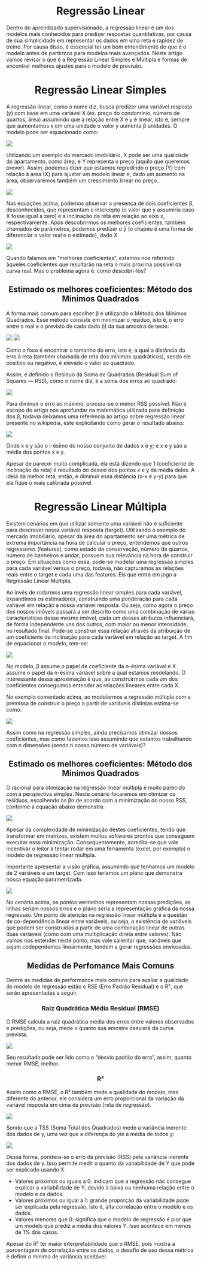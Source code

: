 <h1 align="center">Regressão Linear</h1>
<p>Dentro do aprendizado supervisionado, a regressão linear é um dos modelos mais conhecidos para predizer respostas quantitativas, por causa de sua simplicidade em representar os dados em uma reta e rapidez de treino. Por causa disso, é essencial ter um bom entendimento do que é o modelo antes de partirmos para modelos mais avançados. Neste artigo vamos revisar o que é a Regressão Linear Simples e Múltipla e formas de encontrar melhores ajustes para o modelo de previsão.</p>
<h1 align="center">Regressão Linear Simples</h1>
<p>A regressão linear, como o nome diz, busca predizer uma variável resposta (y) com base em uma variável X (ex. preço do condomínio, número de quartos, área) assumindo que a relação entre X e y é linear, isto é, sempre que aumentamos x em uma unidade o valor y aumenta β unidades. O modelo pode ser equacionado como:</p>
<img src="regressao-linear.webp">
<p>Utilizando um exemplo do mercado imobiliário, X pode ser uma qualidade do apartamento, como área, e Y representa o preço (aquilo que queremos prever). Assim, podemos dizer que estamos regredindo o preço (Y) com relação à área (X) para ajustar um modelo linear e, dado um aumento na área, observaremos também um crescimento linear no preço.</p>
<img src="regressao-linear2.webp">
<p>Nas equações acima, podemos observar a presença de dois coeficientes β, desconhecidos, que representam o intercepto (o valor que y assumiria caso X fosse igual a zero) e a inclinação da reta em relação ao eixo x, respectivamente. Após descobrirmos os melhores coeficientes, também chamados de parâmetros, podemos predizer o ŷ (o chapéu é uma forma de diferenciar o valor real e o estimado), dado X.</p>
<img src="plot.png">
<p>Quando falamos em “melhores coeficientes”, estamos nos referindo àqueles coeficientes que resultarão na reta o mais próxima possível da curva real. Mas o problema agora é: como descobri-los?</p>
<h2 align="center">Estimado os melhores coeficientes: Método dos Mínimos Quadrados</h2>
<p>A forma mais comum para escolher β é utilizando o Método dos Mínimos Quadrados. Esse método consiste em minimizar o resíduo, isto é, o erro entre o real e o previsto de cada dado (i) da sua amostra de teste:</p>
<img src="minimos-quadrados.webp">
<img src="minimos-quadrados2.webp">
<p>Como o foco é encontrar o tamanho do erro, isto é, a qual a distância do erro à reta (também chamada de reta dos mínimos quadráticos), sendo ele positivo ou negativo, é elevado o valor ao quadrado.</p>
<p>Assim, é definido o Resíduo da Soma de Quadrados (Residual Sum of Squares — RSS), como o nome diz, é a soma dos erros ao quadrado:</p>
<img src="RSS.webp">
<p>Para diminuir o erro ao máximo, procura-se o menor RSS possível. Não é escopo do artigo nos aprofundar na matemática utilizada para definição dos β, todavia deixamos uma referência ao artigo sobre regressão linear presente no wikipedia, este explicitando como gerar o resultado abaixo:</p>
<img src="B.webp">
<p>Onde x e y são o i-ésimo do nosso conjunto de dados x e y; e x e y são a média dos pontos x e y.</p>
<p>Apesar de parecer muito complicada, ela está dizendo que 1 (coeficiente de inclinação da reta) é resultado do desvio dos pontos x e y da média deles. A ideia da melhor reta, então, é diminuir essa distância (x-x e y-y) para que ela fique o mais calibrada possível.</p>
<h1 align="center">Regressão Linear Múltipla</h1>
<p>Existem cenários em que utilizar somente uma variável não é suficiente para descrever nossa variável resposta (target). Utilizando o exemplo do mercado imobiliário, apesar da área do apartamento ser uma métrica de extrema importância na hora de calcular o preço, entendemos que outros regressores (features), como estado de conservação, número de quartos, número de banheiros e andar, possuem sua relevância na hora de construir o preço. Em situações como essa, pode-se modelar uma regressão simples para cada variável versus o preço, todavia, não capturamos as relações reais entre o target e cada uma das features. Eis que entra em jogo a Regressão Linear Múltipla.</p>
<p>Ao invés de rodarmos uma regressão linear simples para cada variável, expandimos os estimadores, construindo uma ponderação para cada variável em relação a nossa variável resposta. Ou seja, como agora o preço dos nossos imóveis passará a ser descrito como uma combinação de várias características desse mesmo imóvel, cada um desses atributos influenciará, de forma independente uns dos outros, com maior ou menor intensidade, no resultado final. Pode-se construir essa relação através da atribuição de um coeficiente de inclinação para cada variável em relação ao target. A fim de equacionar o modelo, tem-se:</p>
<img src="regressao-multipla.webp">
<p>No modelo, β assume o papel de coeficiente da n-ésima variável e X assume o papel da n-ésima variável sobre a qual estamos modelando. O interessante dessa aproximação é que, ao construirmos cada um dos coeficientes conseguimos entender as relações lineares entre cada X.</p>
<p>No exemplo comentado acima, ao modelarmos a regressão múltipla com a premissa de construir o preço a partir de variáveis distintas estima-se como:</p>
<img src="regressao-multipla2.webp">
<p>Assim como na regressão simples, ainda precisamos otimizar nossos coeficientes, mas como fazemos isso assumindo que estamos trabalhando com n dimensões (sendo n nosso número de variáveis)?</p>
<h2 align="center">Estimado os melhores coeficientes: Método dos Mínimos Quadrados</h2>
<p>O racional para otimização na regressão linear múltipla é muito parecido com a perspectiva simples. Neste cenário focaremos em otimizar os resíduos, escolhendo os βn de acordo com a minimização do nosso RSS, conforme a equação abaixo demonstra:</p>
<img src="RSS2.webp">
<p>Apesar da complexidade de minimização destes coeficientes, tendo que transformar em matrizes, existem muitos softwares prontos que conseguem executar essa minimização. Consequentemente, acredita-se que vale incentivar o leitor a tentar rodar em uma ferramenta (excel, por exemplo) o modelo de regressão linear múltipla.</p>
<p>Importante apresentar a visão gráfica, assumindo que tenhamos um modelo de 2 variáveis e um target. Com isso teríamos um plano que demonstra nossa equação parametrizada.</p>
<img src="plot2.png">
<p>No cenário acima, os pontos vermelhos representam nossas predições, as linhas seriam nossos erros e o plano seria a representação gráfica da nossa regressão. Um ponto de atenção na regressão linear múltipla é a questão de co-dependência linear entre variáveis, ou seja, a existência de variáveis que podem ser construídas a partir de uma combinação linear de outras duas variáveis (como com uma multiplicação direta entre valores). Não vamos nos estender neste ponto, mas vale salientar que, variáveis que sejam codependentes linearmente, tendem a gerar regressões enviesadas.</p>
<h2 align="center">Medidas de Perfomance Mais Comuns</h2>
<p>Dentre as medidas de performance mais comuns para avaliar a qualidade do modelo de regressão estão o RSE (Erro Padrão Residual) e o R², que serão apresentadas a seguir.</p>
<h3 align="center">Raiz Quadrática Média Residual (RMSE)</h3>
<p>O RMSE calcula a raiz quadrática média dos erros entre valores observados e predições, ou seja, mede o quanto sua amostra desviará da curva prevista.</p>
<img src="RMSE.webp">
<p>Seu resultado pode ser lido como o “desvio padrão do erro”, assim, quanto menor RMSE, melhor.</p>
<h3 align="center">R²</h3>
<p>Assim como o RMSE, o R² também mede a qualidade do modelo, mas diferente do anterior, ele considera um erro proporcional da variação da variável resposta em cima da previsão (reta de regressão).</p>
<img src="R2.webp">
<p>Sendo que a TSS (Soma Total dos Quadrados) mede a variância inerente dos dados de y, uma vez que a diferença do yie a média de todos y:</p>
<img src="TSS.webp">
<p>Dessa forma, pondera-se o erro da previsão (RSS) pela variância inerente dos dados de y. Isso permite medir o quanto da variabilidade de Y que pode ser explicado usando X.</p>
<ul>
  <li>Valores próximos ou iguais a 0: indicam que a regressão não consegue explicar a variabilidade de Y, devido à baixa ou nenhuma relação entre o modelo e os dados.</li>
  <li>Valores próximos ou igual a 1: grande proporção da variabilidade pode ser explicada pela regressão, isto é, alta correlação entre o modelo e os dados.</li>
  <li>Valores menores que 0: significa que o modelo de regressão é pior que um modelo que prediz a média dos valores Y. Isso acontece em menos de 1% dos casos.</li>
</ul>
<p>Apesar do R² ter maior interpretabilidade que o RMSE, pois mostra a porcentagem de correlação entre os dados, o desafio de uso dessa métrica é definir o mínimo de variância aceitável.</p>
